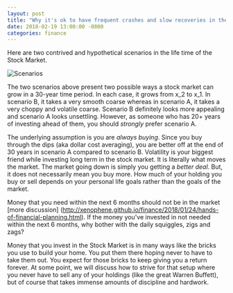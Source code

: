```yaml
---
layout: post
title: "Why it's ok to have frequent crashes and slow recoveries in the Stock Market"
date: 2018-02-19 13:00:00 -0800
categories: finance
---
```


Here are two contrived and hypothetical scenarios in the life time of the Stock Market.

![Scenarios](http://xenophene.github.io/frequent-crashes.jpg)

The two scenarios above present two possible ways a stock market can grow in a 30-year time period. In each case,
it grows from x\_2 to x\_1. In scenario B, it takes a very smooth coarse whereas in scenario A, it takes a very choppy
and volatile coarse. Scenario B definitely looks more appealing and scenario A looks unsettling. However, as someone who
has 20+ years of investing ahead of them, you should _strongly_ prefer scenario A.

The underlying assumption is you are _always buying_. Since you buy through the dips (aka dollar cost averaging), you
are better off at the end of 30 years in scenario A compared to scenario B. Volatility is your biggest friend while investing
long term in the stock market. It is literally what moves the market. The market going down is simply you getting a
_better deal_. But, it does not necessarily mean you buy more. How much of your holding you buy or sell depends on your
personal life goals rather than the goals of the market.

Money that you need within the next 6 months should not be in the market [more discussion] (http://xenophene.github.io/finance/2018/01/24/hands-of-financial-planning.html).
If the money you've invested in not needed within the next 6 months, why bother with the daily squiggles, zigs and zags?

Money that you invest in the Stock Market is in many ways like the bricks you use to build your home. You put them there hoping
never to have to take them out. You expect for those bricks to keep giving you a return forever. At some point, we will discuss
how to strive for that setup where you never have to sell any of your holdings (like the great Warren Buffett), but of course that
takes immense amounts of discipline and hardwork.
